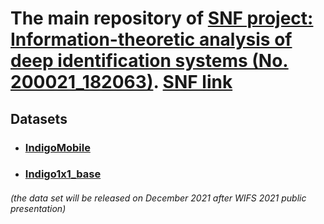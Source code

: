 # The main repository of [SNF project: Information-theoretic analysis of deep identification systems (No. 200021_182063)](http://sip.unige.ch/projects/snf-it-dis/about-project/). [SNF link](https://p3.snf.ch/Project-182063)

## Datasets
- ### [IndigoMobile](https://github.com/sip-group/snf-it-dis/tree/master/datasets/indigomobile)
- ### [Indigo1x1_base](https://github.com/sip-group/snf-it-dis/tree/master/datasets/indigo1x1base)
###### _(the data set will be released on December 2021 after WIFS 2021 public presentation)_
